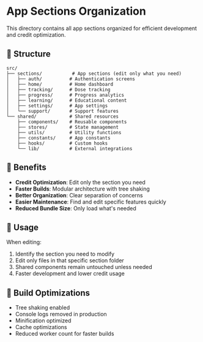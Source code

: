 # App Sections Organization

This directory contains all app sections organized for efficient development and credit optimization.

## 📁 Structure

```
src/
├── sections/           # App sections (edit only what you need)
│   ├── auth/          # Authentication screens
│   ├── home/          # Home dashboard
│   ├── tracking/      # Dose tracking
│   ├── progress/      # Progress analytics
│   ├── learning/      # Educational content
│   ├── settings/      # App settings
│   └── support/       # Support features
└── shared/            # Shared resources
    ├── components/    # Reusable components
    ├── stores/        # State management
    ├── utils/         # Utility functions
    ├── constants/     # App constants
    ├── hooks/         # Custom hooks
    └── lib/           # External integrations
```

## 🎯 Benefits

- **Credit Optimization**: Edit only the section you need
- **Faster Builds**: Modular architecture with tree shaking
- **Better Organization**: Clear separation of concerns
- **Easier Maintenance**: Find and edit specific features quickly
- **Reduced Bundle Size**: Only load what's needed

## 📝 Usage

When editing:
1. Identify the section you need to modify
2. Edit only files in that specific section folder
3. Shared components remain untouched unless needed
4. Faster development and lower credit usage

## 🚀 Build Optimizations

- Tree shaking enabled
- Console logs removed in production
- Minification optimized
- Cache optimizations
- Reduced worker count for faster builds